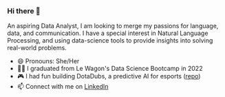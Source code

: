 ### Hi there 👋

An aspiring Data Analyst, I am looking to merge my passions for language, data, and communication. I have a special interest in Natural Language Processing, and using data-science tools to provide insights into solving real-world problems.

- 😄 Pronouns: She/Her
- 👩‍🎓 I graduated from Le Wagon's Data Science Bootcamp in 2022
- 🎮 I had fun building DotaDubs, a predictive AI for esports ([repo](https://github.com/guntermhannah/1039_esports.git))
- 📫 Connect with me on [LinkedIn](https://www.linkedin.com/in/jasmine-zyp/)
